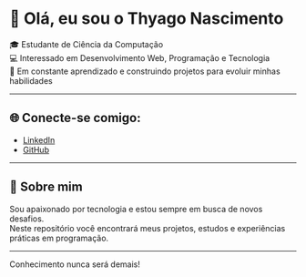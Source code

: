 # 👋 Olá, eu sou o Thyago Nascimento  

🎓 Estudante de Ciência da Computação  
💻 Interessado em Desenvolvimento Web, Programação e Tecnologia  
🚀 Em constante aprendizado e construindo projetos para evoluir minhas habilidades  

---

## 🌐 Conecte-se comigo:
- [LinkedIn](https://www.linkedin.com/in/thyago-nascimento-2a832737b)  
- [GitHub](https://github.com/thnas22)  

---

## 📌 Sobre mim
Sou apaixonado por tecnologia e estou sempre em busca de novos desafios.  
Neste repositório você encontrará meus projetos, estudos e experiências práticas em programação.  

---

Conhecimento nunca será demais!
